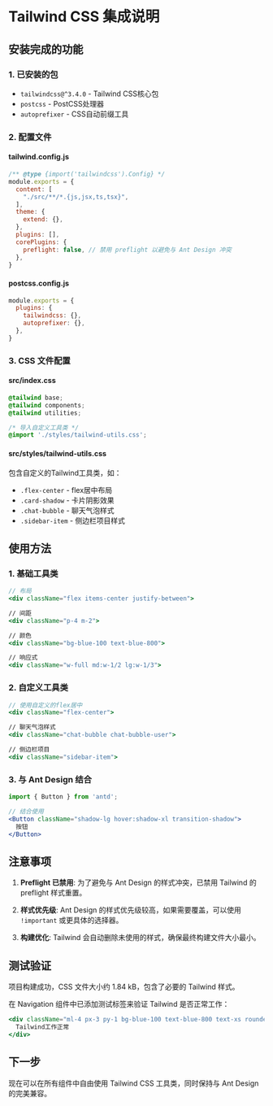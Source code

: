 # Tailwind CSS 集成说明

## 安装完成的功能

### 1. 已安装的包
- `tailwindcss@^3.4.0` - Tailwind CSS核心包
- `postcss` - PostCSS处理器
- `autoprefixer` - CSS自动前缀工具

### 2. 配置文件

#### tailwind.config.js
```javascript
/** @type {import('tailwindcss').Config} */
module.exports = {
  content: [
    "./src/**/*.{js,jsx,ts,tsx}",
  ],
  theme: {
    extend: {},
  },
  plugins: [],
  corePlugins: {
    preflight: false, // 禁用 preflight 以避免与 Ant Design 冲突
  },
}
```

#### postcss.config.js
```javascript
module.exports = {
  plugins: {
    tailwindcss: {},
    autoprefixer: {},
  },
}
```

### 3. CSS 文件配置

#### src/index.css
```css
@tailwind base;
@tailwind components;
@tailwind utilities;

/* 导入自定义工具类 */
@import './styles/tailwind-utils.css';
```

#### src/styles/tailwind-utils.css
包含自定义的Tailwind工具类，如：
- `.flex-center` - flex居中布局
- `.card-shadow` - 卡片阴影效果
- `.chat-bubble` - 聊天气泡样式
- `.sidebar-item` - 侧边栏项目样式

## 使用方法

### 1. 基础工具类
```jsx
// 布局
<div className="flex items-center justify-between">

// 间距
<div className="p-4 m-2">

// 颜色
<div className="bg-blue-100 text-blue-800">

// 响应式
<div className="w-full md:w-1/2 lg:w-1/3">
```

### 2. 自定义工具类
```jsx
// 使用自定义的flex居中
<div className="flex-center">

// 聊天气泡样式
<div className="chat-bubble chat-bubble-user">

// 侧边栏项目
<div className="sidebar-item">
```

### 3. 与 Ant Design 结合
```jsx
import { Button } from 'antd';

// 结合使用
<Button className="shadow-lg hover:shadow-xl transition-shadow">
  按钮
</Button>
```

## 注意事项

1. **Preflight 已禁用**: 为了避免与 Ant Design 的样式冲突，已禁用 Tailwind 的 preflight 样式重置。

2. **样式优先级**: Ant Design 的样式优先级较高，如果需要覆盖，可以使用 `!important` 或更具体的选择器。

3. **构建优化**: Tailwind 会自动删除未使用的样式，确保最终构建文件大小最小。

## 测试验证

项目构建成功，CSS 文件大小约 1.84 kB，包含了必要的 Tailwind 样式。

在 Navigation 组件中已添加测试标签来验证 Tailwind 是否正常工作：
```jsx
<div className="ml-4 px-3 py-1 bg-blue-100 text-blue-800 text-xs rounded-full">
  Tailwind工作正常
</div>
```

## 下一步

现在可以在所有组件中自由使用 Tailwind CSS 工具类，同时保持与 Ant Design 的完美兼容。 